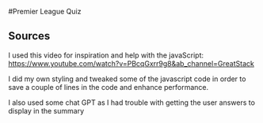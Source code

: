 #Premier League Quiz


## Sources

I used this video for inspiration and help with the javaScript:
https://www.youtube.com/watch?v=PBcqGxrr9g8&ab_channel=GreatStack

I did my own styling and tweaked some of the javascript code in order to save a couple of lines in the code and enhance performance.

I also used some chat GPT as I had trouble with getting the user answers to display in the summary

